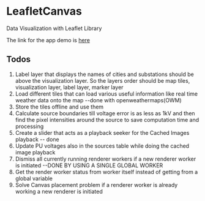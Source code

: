 # LeafletCanvas
Data Visualization with Leaflet Library

The link for the app demo is [here](https://posoco.github.io/LeafletCanvas)

## Todos
1. Label layer that displays the names of cities and substations should be above the visualization layer. So the layers order should be map tiles, visualization layer, label layer, marker layer
2. Load different tiles that can load various useful information like real time weather data onto the map --done with openweathermaps(OWM)
3. Store the tiles offline and use them
4. Calculate source boundaries till voltage error is as less as 1kV and then find the pixel intensities around the source to save computation time and processing
5. Create a slider that acts as a playback seeker for the Cached Images playback -- done
6. Update PU voltages also in the sources table while doing the cached image playback
7. Dismiss all currently running renderer workers if a new renderer worker is initiated --DONE BY USING A SINGLE GLOBAL WORKER
8. Get the render worker status from worker itself instead of getting from a global variable
9. Solve Canvas placement problem if a renderer worker is already working a new renderer is initiated
